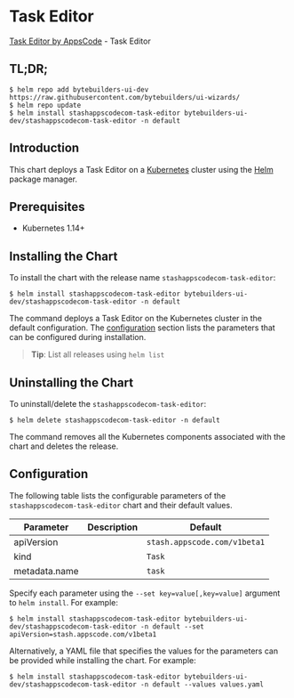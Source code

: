 # Task Editor

[Task Editor by AppsCode](https://byte.builders) - Task Editor

## TL;DR;

```console
$ helm repo add bytebuilders-ui-dev https://raw.githubusercontent.com/bytebuilders/ui-wizards/
$ helm repo update
$ helm install stashappscodecom-task-editor bytebuilders-ui-dev/stashappscodecom-task-editor -n default
```

## Introduction

This chart deploys a Task Editor on a [Kubernetes](http://kubernetes.io) cluster using the [Helm](https://helm.sh) package manager.

## Prerequisites

- Kubernetes 1.14+

## Installing the Chart

To install the chart with the release name `stashappscodecom-task-editor`:

```console
$ helm install stashappscodecom-task-editor bytebuilders-ui-dev/stashappscodecom-task-editor -n default
```

The command deploys a Task Editor on the Kubernetes cluster in the default configuration. The [configuration](#configuration) section lists the parameters that can be configured during installation.

> **Tip**: List all releases using `helm list`

## Uninstalling the Chart

To uninstall/delete the `stashappscodecom-task-editor`:

```console
$ helm delete stashappscodecom-task-editor -n default
```

The command removes all the Kubernetes components associated with the chart and deletes the release.

## Configuration

The following table lists the configurable parameters of the `stashappscodecom-task-editor` chart and their default values.

|   Parameter   | Description |           Default            |
|---------------|-------------|------------------------------|
| apiVersion    |             | `stash.appscode.com/v1beta1` |
| kind          |             | `Task`                       |
| metadata.name |             | `task`                       |


Specify each parameter using the `--set key=value[,key=value]` argument to `helm install`. For example:

```console
$ helm install stashappscodecom-task-editor bytebuilders-ui-dev/stashappscodecom-task-editor -n default --set apiVersion=stash.appscode.com/v1beta1
```

Alternatively, a YAML file that specifies the values for the parameters can be provided while
installing the chart. For example:

```console
$ helm install stashappscodecom-task-editor bytebuilders-ui-dev/stashappscodecom-task-editor -n default --values values.yaml
```
